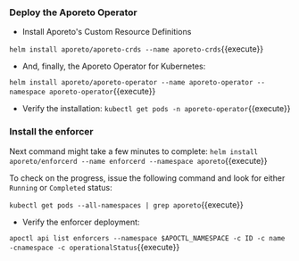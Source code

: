 ### Deploy the Aporeto Operator

* Install Aporeto's Custom Resource Definitions

`helm install aporeto/aporeto-crds --name aporeto-crds`{{execute}}

* And, finally, the Aporeto Operator for Kubernetes:

`helm install aporeto/aporeto-operator --name aporeto-operator --namespace aporeto-operator`{{execute}}

  - Verify the installation:
`kubectl get pods -n aporeto-operator`{{execute}}

### Install the enforcer

Next command might take a few minutes to complete:
`helm install aporeto/enforcerd --name enforcerd --namespace aporeto`{{execute}}

To check on the progress, issue the following command and look for either `Running` or `Completed` status:

`kubectl get pods --all-namespaces | grep aporeto`{{execute}}

  - Verify the enforcer deployment:

`apoctl api list enforcers --namespace $APOCTL_NAMESPACE -c ID -c name -cnamespace -c operationalStatus`{{execute}}
